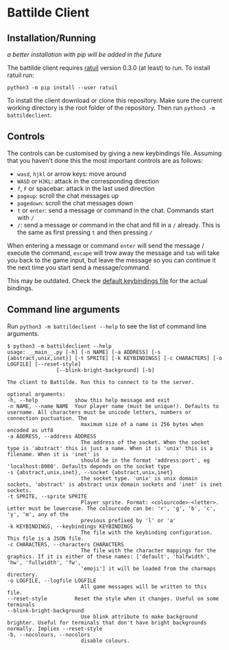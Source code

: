 # Battilde Client

## Installation/Running

_a better installation with pip will be added in the future_

The battilde client requires [ratuil](https://github.com/jmdejong/ratuil) version 0.3.0 (at least) to run.
To install ratuil run:

    python3 -m pip install --user ratuil

To install the client download or clone this repository.
Make sure the current working directory is the root folder of the repository.
Then run `python3 -m battildeclient`.

## Controls

The controls can be customised by giving a new keybindings file.
Assuming that you haven't done this the most important controls are as follows:

- `wasd`, `hjkl` or arrow keys: move around
- `WASD` or `HJKL`: attack in the corresponding direction
- `f`, `F` or spacebar: attack in the last used direction
- `pageup`: scroll the chat messages up
- `pagedown`: scroll the chat messages down
- `t` or `enter`: send a message or command in the chat. Commands start with `/`
- `/`: send a message or command in the chat and fill in a `/` already. This is the same as first pressing `t` and then pressing `/`

When entering a message or command `enter` will send the message / execute the command, `escape` will trow away the message and `tab` will take you back to the game input, but leave the message so you can continue it the next time you start send a message/command.

This may be outdated.
Check the [default keybindings file](keybindings/default.json) for the actual bindings.

## Command line arguments

Run `python3 -m battildeclient --help` to see the list of command line arguments.

	$ python3 -m battildeclient --help
	usage: __main__.py [-h] [-n NAME] [-a ADDRESS] [-s {abstract,unix,inet}] [-t SPRITE] [-k KEYBINDINGS] [-c CHARACTERS] [-o LOGFILE] [--reset-style]
					[--blink-bright-background] [-b]

	The client to Battilde. Run this to connect to to the server.

	optional arguments:
	-h, --help            show this help message and exit
	-n NAME, --name NAME  Your player name (must be unique!). Defaults to username. All characters must be unicode letters, numbers or connection puctuation. The
							maximum size of a name is 256 bytes when encoded as utf8
	-a ADDRESS, --address ADDRESS
							The address of the socket. When the socket type is 'abstract' this is just a name. When it is 'unix' this is a filename. When it is 'inet' is
							should be in the format 'address:port', eg 'localhost:8080'. Defaults depends on the socket type
	-s {abstract,unix,inet}, --socket {abstract,unix,inet}
							the socket type. 'unix' is unix domain sockets, 'abstract' is abstract unix domain sockets and 'inet' is inet sockets.
	-t SPRITE, --sprite SPRITE
							Player sprite. Format: <colourcode>-<letter>. Letter must be lowercase. The colourcode can be: 'r', 'g', 'b', 'c', 'y', 'm', any of the
							previous prefixed by 'l' or 'a'
	-k KEYBINDINGS, --keybindings KEYBINDINGS
							The file with the keybinding configuration. This file is a JSON file.
	-c CHARACTERS, --characters CHARACTERS
							The file with the character mappings for the graphics. If it is either of these names: ['default', 'halfwidth', 'hw', 'fullwidth', 'fw',
							'emoji'] it will be loaded from the charmaps directory.
	-o LOGFILE, --logfile LOGFILE
							All game messages will be written to this file.
	--reset-style         Reset the style when it changes. Useful on some terminals
	--blink-bright-background
							Use blink attribute to make background brighter. Useful for terminals that don't have bright backgrounds normally. Implies --reset-style
	-b, --nocolours, --nocolors
							disable colours.

